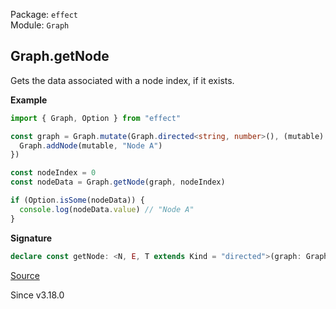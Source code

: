 Package: `effect`<br />
Module: `Graph`<br />

## Graph.getNode

Gets the data associated with a node index, if it exists.

**Example**

```ts
import { Graph, Option } from "effect"

const graph = Graph.mutate(Graph.directed<string, number>(), (mutable) => {
  Graph.addNode(mutable, "Node A")
})

const nodeIndex = 0
const nodeData = Graph.getNode(graph, nodeIndex)

if (Option.isSome(nodeData)) {
  console.log(nodeData.value) // "Node A"
}
```

**Signature**

```ts
declare const getNode: <N, E, T extends Kind = "directed">(graph: Graph<N, E, T> | MutableGraph<N, E, T>, nodeIndex: NodeIndex) => Option.Option<N>
```

[Source](https://github.com/Effect-TS/effect/tree/main/packages/effect/src/Graph.ts#L494)

Since v3.18.0